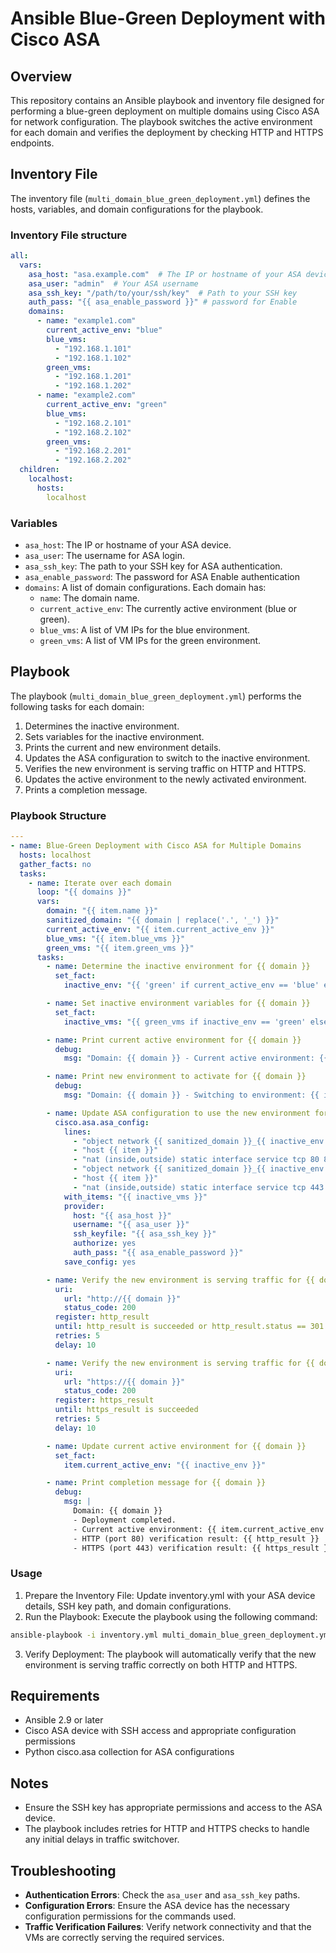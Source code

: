 # Ansible Blue-Green Deployment with Cisco ASA


## Overview

This repository contains an Ansible playbook and inventory file designed for performing a blue-green deployment on multiple domains using Cisco ASA for network configuration. The playbook switches the active environment for each domain and verifies the deployment by checking HTTP and HTTPS endpoints.

## Inventory File

The inventory file (`multi_domain_blue_green_deployment.yml`) defines the hosts, variables, and domain configurations for the playbook.

### Inventory File structure

```yaml
all:
  vars:
    asa_host: "asa.example.com"  # The IP or hostname of your ASA device
    asa_user: "admin"  # Your ASA username
    asa_ssh_key: "/path/to/your/ssh/key"  # Path to your SSH key
    auth_pass: "{{ asa_enable_password }}" # password for Enable
    domains:
      - name: "example1.com"
        current_active_env: "blue"
        blue_vms:
          - "192.168.1.101"
          - "192.168.1.102"
        green_vms:
          - "192.168.1.201"
          - "192.168.1.202"
      - name: "example2.com"
        current_active_env: "green"
        blue_vms:
          - "192.168.2.101"
          - "192.168.2.102"
        green_vms:
          - "192.168.2.201"
          - "192.168.2.202"
  children:
    localhost:
      hosts:
        localhost
```

### Variables

* `asa_host`: The IP or hostname of your ASA device.
* `asa_user`: The username for ASA login.
* `asa_ssh_key`: The path to your SSH key for ASA authentication.
* `asa_enable_password`: The password for ASA Enable authentication
* `domains`: A list of domain configurations. Each domain has:
  * `name`: The domain name.
  * `current_active_env`: The currently active environment (blue or green).
  * `blue_vms`: A list of VM IPs for the blue environment.
  * `green_vms`: A list of VM IPs for the green environment.

## Playbook

The playbook (`multi_domain_blue_green_deployment.yml`) performs the following tasks for each domain:

1. Determines the inactive environment.
2. Sets variables for the inactive environment.
3. Prints the current and new environment details.
4. Updates the ASA configuration to switch to the inactive environment.
5. Verifies the new environment is serving traffic on HTTP and HTTPS.
6. Updates the active environment to the newly activated environment.
7. Prints a completion message.

### Playbook Structure

```yaml
---
- name: Blue-Green Deployment with Cisco ASA for Multiple Domains
  hosts: localhost
  gather_facts: no
  tasks:
    - name: Iterate over each domain
      loop: "{{ domains }}"
      vars:
        domain: "{{ item.name }}"
        sanitized_domain: "{{ domain | replace('.', '_') }}"
        current_active_env: "{{ item.current_active_env }}"
        blue_vms: "{{ item.blue_vms }}"
        green_vms: "{{ item.green_vms }}"
      tasks:
        - name: Determine the inactive environment for {{ domain }}
          set_fact:
            inactive_env: "{{ 'green' if current_active_env == 'blue' else 'blue' }}"

        - name: Set inactive environment variables for {{ domain }}
          set_fact:
            inactive_vms: "{{ green_vms if inactive_env == 'green' else blue_vms }}"

        - name: Print current active environment for {{ domain }}
          debug:
            msg: "Domain: {{ domain }} - Current active environment: {{ current_active_env }}"

        - name: Print new environment to activate for {{ domain }}
          debug:
            msg: "Domain: {{ domain }} - Switching to environment: {{ inactive_env }}"

        - name: Update ASA configuration to use the new environment for {{ domain }}
          cisco.asa.asa_config:
            lines:
              - "object network {{ sanitized_domain }}_{{ inactive_env }}_http"
              - "host {{ item }}"
              - "nat (inside,outside) static interface service tcp 80 80"
              - "object network {{ sanitized_domain }}_{{ inactive_env }}_https"
              - "host {{ item }}"
              - "nat (inside,outside) static interface service tcp 443 443"
            with_items: "{{ inactive_vms }}"
            provider:
              host: "{{ asa_host }}"
              username: "{{ asa_user }}"
              ssh_keyfile: "{{ asa_ssh_key }}"
              authorize: yes
              auth_pass: "{{ asa_enable_password }}"
            save_config: yes

        - name: Verify the new environment is serving traffic for {{ domain }} on HTTP (port 80)
          uri:
            url: "http://{{ domain }}"
            status_code: 200
          register: http_result
          until: http_result is succeeded or http_result.status == 301
          retries: 5
          delay: 10

        - name: Verify the new environment is serving traffic for {{ domain }} on HTTPS (port 443)
          uri:
            url: "https://{{ domain }}"
            status_code: 200
          register: https_result
          until: https_result is succeeded
          retries: 5
          delay: 10

        - name: Update current active environment for {{ domain }}
          set_fact:
            item.current_active_env: "{{ inactive_env }}"

        - name: Print completion message for {{ domain }}
          debug:
            msg: |
              Domain: {{ domain }}
              - Deployment completed.
              - Current active environment: {{ item.current_active_env }}
              - HTTP (port 80) verification result: {{ http_result }}
              - HTTPS (port 443) verification result: {{ https_result }}
```

### Usage

1. Prepare the Inventory File: Update inventory.yml with your ASA device details, SSH key path, and domain configurations.
2. Run the Playbook: Execute the playbook using the following command:
```bash
ansible-playbook -i inventory.yml multi_domain_blue_green_deployment.yml
```
3. Verify Deployment: The playbook will automatically verify that the new environment is serving traffic correctly on both HTTP and HTTPS.

## Requirements
* Ansible 2.9 or later
* Cisco ASA device with SSH access and appropriate configuration permissions
* Python cisco.asa collection for ASA configurations

## Notes
* Ensure the SSH key has appropriate permissions and access to the ASA device.
* The playbook includes retries for HTTP and HTTPS checks to handle any initial delays in traffic switchover.

## Troubleshooting

* **Authentication Errors**: Check the `asa_user` and `asa_ssh_key` paths.
* **Configuration Errors**: Ensure the ASA device has the necessary configuration permissions for the commands used.
* **Traffic Verification Failures**: Verify network connectivity and that the VMs are correctly serving the required services.
